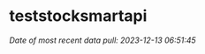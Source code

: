 
<!-- README.md is generated from README.Rmd. Please edit that file -->

# teststocksmartapi

*Date of most recent data pull: 2023-12-13 06:51:45*
